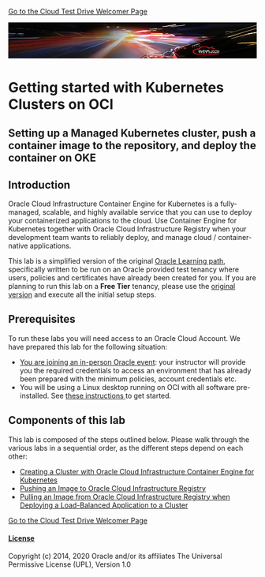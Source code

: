 [Go to the Cloud Test Drive Welcomer Page](../../readme.md)

![](../../common/images/customer.logo2.png)

# Getting started with Kubernetes Clusters on OCI

## Setting up a Managed Kubernetes cluster, push a container image to the repository, and deploy the container on OKE

## Introduction

Oracle Cloud Infrastructure Container Engine for Kubernetes is a fully-managed, scalable, and highly available service that you can use to deploy your containerized applications to the cloud. Use Container Engine for Kubernetes together with Oracle Cloud Infrastructure Registry when your development team wants to reliably deploy, and manage cloud / container-native applications.

This lab is a simplified version of the original [Oracle Learning path](https://apexapps.oracle.com/pls/apex/f?p=44785:50:15890561538718:::50:P50_COURSE_ID,P50_EVENT_ID:256,5935), specifically written to be run on an Oracle provided test tenancy where users, policies and certificates have already been created for you.  If you are planning to run this lab on a **Free Tier** tenancy, please use the [original version](https://apexapps.oracle.com/pls/apex/f?p=44785:50:15890561538718:::50:P50_COURSE_ID,P50_EVENT_ID:256,5935) and execute all the initial setup steps.

## Prerequisites

To run these labs you will need access to an Oracle Cloud Account.  We have prepared this lab for the following situation: 

- <u>You are joining an in-person Oracle event</u>: your instructor will provide you the required credentials to access an environment that has already been prepared with the minimum policies, account credentials etc.  
- You will be using a Linux desktop running on OCI with all software pre-installed.  See [these instructions ](../cloud-native/ManualSetup/CreateClientVm.md)to get started.

## Components of this lab

This lab is composed of the steps outlined below.  Please walk through the various labs in a sequential order, as the different steps depend on each other:

- [Creating a Cluster with Oracle Cloud Infrastructure Container Engine for Kubernetes](createcluster.md)
- [Pushing an Image to Oracle Cloud Infrastructure Registry](uploadimage.md)
- [Pulling an Image from Oracle Cloud Infrastructure Registry when Deploying a Load-Balanced Application to a Cluster](runcontainer.md)



[Go to the Cloud Test Drive Welcomer Page](../../readme.md)



#### [License](../../LICENSE)

Copyright (c) 2014, 2020 Oracle and/or its affiliates
The Universal Permissive License (UPL), Version 1.0